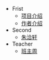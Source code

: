 <!-- _sidebar.md -->

* Frist
  * [项目介绍](/jieshao/page1.md) <!--注意这里是相对路径-->
  * [作者介绍](/jieshao/page2.md)
* Second
  * [朱洽轩](/ProjectDocs/zhuqiaxuan.md)
* Teacher
  * [班主周](/teacher/zhou.md)